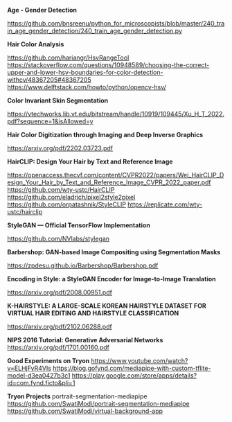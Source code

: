 **Age - Gender Detection**

https://github.com/bnsreenu/python_for_microscopists/blob/master/240_train_age_gender_detection/240_train_age_gender_detection.py

**Hair Color Analysis**

https://github.com/hariangr/HsvRangeTool
https://stackoverflow.com/questions/10948589/choosing-the-correct-upper-and-lower-hsv-boundaries-for-color-detection-withcv/48367205#48367205
https://www.delftstack.com/howto/python/opencv-hsv/

**Color Invariant Skin Segmentation**

https://vtechworks.lib.vt.edu/bitstream/handle/10919/109445/Xu_H_T_2022.pdf?sequence=1&isAllowed=y

**Hair Color Digitization through Imaging and Deep Inverse Graphics**

https://arxiv.org/pdf/2202.03723.pdf


**HairCLIP: Design Your Hair by Text and Reference Image**

https://openaccess.thecvf.com/content/CVPR2022/papers/Wei_HairCLIP_Design_Your_Hair_by_Text_and_Reference_Image_CVPR_2022_paper.pdf
https://github.com/wty-ustc/HairCLIP
https://github.com/eladrich/pixel2style2pixel
https://github.com/orpatashnik/StyleCLIP
https://replicate.com/wty-ustc/hairclip

**StyleGAN — Official TensorFlow Implementation**

https://github.com/NVlabs/stylegan

**Barbershop: GAN-based Image Compositing using Segmentation Masks**

https://zpdesu.github.io/Barbershop/Barbershop.pdf

**Encoding in Style: a StyleGAN Encoder for Image-to-Image Translation**

https://arxiv.org/pdf/2008.00951.pdf

**K-HAIRSTYLE: A LARGE-SCALE KOREAN HAIRSTYLE DATASET FOR VIRTUAL HAIR EDITING AND HAIRSTYLE CLASSIFICATION**

https://arxiv.org/pdf/2102.06288.pdf

**NIPS 2016 Tutorial: Generative Adversarial Networks**
https://arxiv.org/pdf/1701.00160.pdf

**Good Experiments on Tryon**
https://www.youtube.com/watch?v=ELHjFyR4VIs
https://blog.gofynd.com/mediapipe-with-custom-tflite-model-d3ea0427b3c1
https://play.google.com/store/apps/details?id=com.fynd.ficto&pli=1

**Tryon Projects**
portrait-segmentation-mediapipe
https://github.com/SwatiModi/portrait-segmentation-mediapipe
https://github.com/SwatiModi/virtual-background-app

